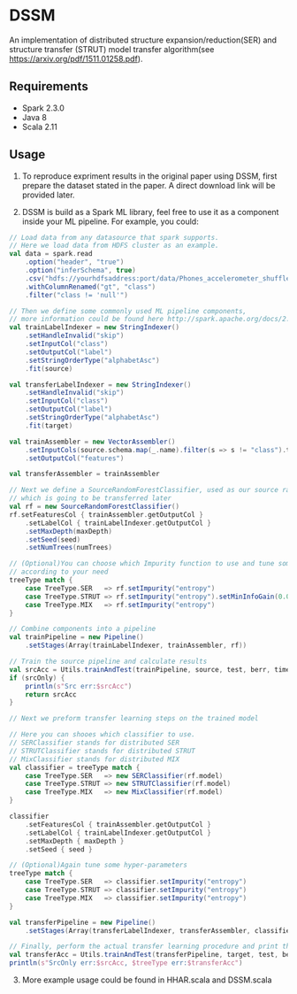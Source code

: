 # DSSM
An implementation of distributed structure expansion/reduction(SER) and structure transfer (STRUT) model transfer algorithm(see https://arxiv.org/pdf/1511.01258.pdf).

## Requirements

- Spark 2.3.0
- Java 8
- Scala 2.11

## Usage
1. To reproduce expriment results in the original paper using DSSM, first prepare the dataset stated in the paper. A direct download link will be provided later.

2. DSSM is build as a Spark ML library, feel free to use it as a component inside your ML pipeline. For example, you could:
```scala
// Load data from any datasource that spark supports.
// Here we load data from HDFS cluster as an example.
val data = spark.read
    .option("header", "true")
    .option("inferSchema", true)
    .csv("hdfs://yourhdfsaddress:port/data/Phones_accelerometer_shuffle_del_10w.csv")
    .withColumnRenamed("gt", "class")
    .filter("class != 'null'")

// Then we define some commonly used ML pipeline components,
// more information could be found here http://spark.apache.org/docs/2.3.0/ml-guide.html
val trainLabelIndexer = new StringIndexer()
    .setHandleInvalid("skip")
    .setInputCol("class")
    .setOutputCol("label")
    .setStringOrderType("alphabetAsc")
    .fit(source)

val transferLabelIndexer = new StringIndexer()
    .setHandleInvalid("skip")
    .setInputCol("class")
    .setOutputCol("label")
    .setStringOrderType("alphabetAsc")
    .fit(target)

val trainAssembler = new VectorAssembler()
    .setInputCols(source.schema.map(_.name).filter(s => s != "class").toArray)
    .setOutputCol("features")

val transferAssembler = trainAssembler

// Next we define a SourceRandomForestClassifier, used as our source random forest
// which is going to be transferred later
val rf = new SourceRandomForestClassifier()
rf.setFeaturesCol { trainAssembler.getOutputCol }
    .setLabelCol { trainLabelIndexer.getOutputCol }
    .setMaxDepth(maxDepth)
    .setSeed(seed)
    .setNumTrees(numTrees)

// (Optional)You can choose which Impurity function to use and tune some hyper-parameters
// according to your need
treeType match {
    case TreeType.SER   => rf.setImpurity("entropy")
    case TreeType.STRUT => rf.setImpurity("entropy").setMinInfoGain(0.03) // prevent over fitting
    case TreeType.MIX   => rf.setImpurity("entropy")
}

// Combine components into a pipeline
val trainPipeline = new Pipeline()
    .setStages(Array(trainLabelIndexer, trainAssembler, rf))

// Train the source pipeline and calculate results
val srcAcc = Utils.trainAndTest(trainPipeline, source, test, berr, timer, "src")
if (srcOnly) {
    println(s"Src err:$srcAcc")
    return srcAcc
}

// Next we preform transfer learning steps on the trained model 

// Here you can shooes which classifier to use.
// SERClassifier stands for distributed SER
// STRUTClassifier stands for distributed STRUT
// MixClassifier stands for distributed MIX
val classifier = treeType match {
    case TreeType.SER   => new SERClassifier(rf.model)
    case TreeType.STRUT => new STRUTClassifier(rf.model)
    case TreeType.MIX   => new MixClassifier(rf.model)
}

classifier
    .setFeaturesCol { trainAssembler.getOutputCol }
    .setLabelCol { trainLabelIndexer.getOutputCol }
    .setMaxDepth { maxDepth }
    .setSeed { seed }

// (Optional)Again tune some hyper-parameters
treeType match {
    case TreeType.SER   => classifier.setImpurity("entropy")
    case TreeType.STRUT => classifier.setImpurity("entropy")
    case TreeType.MIX   => classifier.setImpurity("entropy")
}

val transferPipeline = new Pipeline()
    .setStages(Array(transferLabelIndexer, transferAssembler, classifier))

// Finally, perform the actual transfer learning procedure and print the result
val transferAcc = Utils.trainAndTest(transferPipeline, target, test, berr, timer, "transfer")
println(s"SrcOnly err:$srcAcc, $treeType err:$transferAcc")

```

3. More example usage could be found in HHAR.scala and DSSM.scala